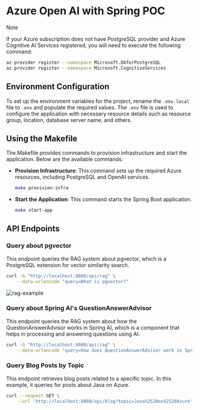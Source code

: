 # Azure Open AI with Spring POC

> [!NOTE]
> If your Azure subscription does not have PostgreSQL provider and Azure Cognitive AI Services registered, you will need to execute the following command:

```bash
az provider register --namespace Microsoft.DbforPostgreSQL
az provider register --namespace Microsoft.CognitiveServices
```

## Environment Configuration

To set up the environment variables for the project, rename the `.env.local` file to `.env` and populate the required values. The `.env` file is used to configure the application with necessary resource details such as resource group, location, database server name, and others.

## Using the Makefile

The Makefile provides commands to provision infrastructure and start the application. Below are the available commands:

- **Provision Infrastructure**: This command sets up the required Azure resources, including PostgreSQL and OpenAI services.

  ```bash
  make provision-infra
  ```

- **Start the Application**: This command starts the Spring Boot application.

  ```bash
  make start-app
  ```

## API Endpoints

### Query about pgvector

This endpoint queries the RAG system about pgvector, which is a PostgreSQL extension for vector similarity search.

```bash
curl -G "http://localhost:8080/api/rag" \
    --data-urlencode "query=What is pgvector?"
```

![rag-example](./examples/rag.png)

### Query about Spring AI's QuestionAnswerAdvisor

This endpoint queries the RAG system about how the QuestionAnswerAdvisor works in Spring AI, which is a component that helps in processing and answering questions using AI.

```bash
curl -G "http://localhost:8080/api/rag" \
    --data-urlencode "query=How does QuestionAnswerAdvisor work in Spring AI?"
```

### Query Blog Posts by Topic

This endpoint retrieves blog posts related to a specific topic. In this example, it queries for posts about Java on Azure.

```bash
curl --request GET \
    --url 'http://localhost:8080/api/blog?topic=Java%2520on%2520Azure' | jq
```
